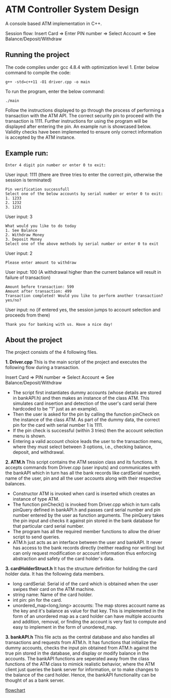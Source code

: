 # ATM Controller System Design
A console based ATM implementation in C++.

Session flow: Insert Card => Enter PIN number => Select Account => See Balance/Deposit/Withdraw

## Running the project
The code compiles under gcc 4.8.4 with optimization level 1. Enter below command to compile the code:

	g++ -std=c++11 -O1 driver.cpp -o main

To run the program, enter the below command:
	
	./main

Follow the instructions displayed to go through the process of performing a transaction with the ATM API.
The correct security pin to proceed with the transaction is 1111. Further instructions for using the program will be displayed after entering the pin. An example run is showcased below.
Validity checks have been implemented to ensure only correct information is accepted by the ATM instance.

## Example run:

```
Enter 4 digit pin number or enter 0 to exit:
```
User input: 1111	(there are three tries to enter the correct pin, otherwise the session is terminated)
```
Pin verification successfull
Select one of the below accounts by serial number or enter 0 to exit: 
1. 1233
2. 1232
3. 1231
```
User input: 3
```
What would you like to do today
1. See Balance
2. Withdraw Money
3. Deposit Money
Select one of the above methods by serial number or enter 0 to exit
```
User input: 2
```
Please enter amount to withdraw
```
User input: 100		(A withdrawal higher than the current balance will result in failure of transaction)
```
Amount before transaction: 599
Amount after transaction: 499
Transaction completed! Would you like to perform another transaction? 
yes/no?
```
User input: no		(if entered yes, the session jumps to account selection and proceeds from there)
```
Thank you for banking with us. Have a nice day!
```

## About the project
The project consists of the 4 following files.

**1. Driver.cpp**
This is the main script of the project and executes the following flow during a transaction.

Insert Card => PIN number => Select Account => See Balance/Deposit/Withdraw

- The script first instantiates dummy accounts (whose details are stored in bankAPI.h) and then makes an instance of the class ATM. This simulates card insertion and detection of the user's card serial (here hardcoded to be "1" just as an example). 
- Then the user is asked for the pin by calling the function pinCheck on the instance of the class ATM. As part of the dummy data, the correct pin for the card with serial number 1 is 1111.
- If the pin check is successful (within 3 tries) then the account selection menu is shown.
- Entering a valid account choice leads the user to the transaction menu, where they must select between 3 options, i.e., checking balance, deposit, and withdrawal.

**2. ATM.h**
This script contains the ATM session class and its functions. It accepts commands from Driver.cpp (user inputs) and communicates with the bankAPI which in turn has all the bank records like cardSerial number, name of the user, pin and all the user accounts along with their respective balances.
- Constructor ATM is invoked when card is inserted which creates an instance of type ATM.
- The function pinCheck() is invoked from Driver.cpp which in turn calls pinQuery defined in bankAPI.h and passes card serial number and pin number entered by the user as function arguments. The pinQuery takes the pin input and checks it against pin stored in the bank database for that particular card serial number.
- The program has all the required member functions to allow the driver script to send queries.
- ATM.h just acts as an interface between the user and bankAPI. It never has access to the bank records directly (neither reading nor writing) but can only request modification or account information thus enforcing abstraction and safety of the card holder's data.

**3. cardHolderStruct.h**
It has the structure definition for holding the card holder data. It has the following data members.
- long cardSerial: Serial id of the card which is obtained when the user swipes their card on the ATM machine.
- string name: Name of the card holder.
- int pin: pin for the card.
- unordered_map<long,long> accounts: The map stores account name as the key and it's balance as value for that key. This is implemented in the form of an unordered map as a card holder can have multiple accounts and addition, removal, or finding the account is very fast to compute and easy to implement in the form of unordered_map.
 
**3. bankAPI.h**
This file acts as the central database and also handles all transactions and requests from ATM.h. It has functions that initialize the dummy accounts, checks the input pin obtained from ATM.h against the true pin stored in the database, and display or modify balance in the accounts.
The bankAPI functions are seperated away from the class functions of the ATM class to mimick realistic behavior, where the ATM client just queries the bank server for information, or to make changes to the balance of the card holder. Hence, the bankAPI functionality can be thought of as a bank server.

[flowchart](https://github.com/shorane/System_Design_ATM/blob/master/atm_flow.png)

